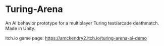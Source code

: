 # Turing-Arena
An AI behavior prototype for a multiplayer Turing test/arcade deathmatch. Made in Unity.

itch.io game page: https://amckendry2.itch.io/turing-arena-ai-demo
